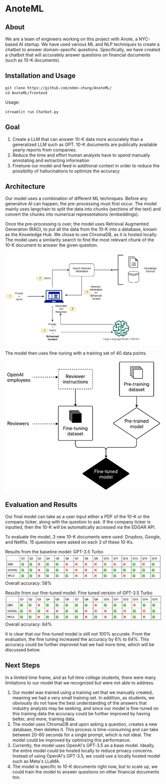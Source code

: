 # AnoteML
## About
We are a team of engineers  working on this project with Anote, a NYC-based AI startup. We have used various ML and NLP techniques to create a chatbot to answer domain-specific questions. Specifically, we have created a chatbot that will accurately answer questions on financial documents (such as 10-K documents).


## Installation and Usage
```
git clone https://github.com/eden-chung/AnoteML/
cd AnoteML/frontend
```
Usage:
```
streamlit run Chatbot.py
```

## Goal
1. Create a LLM that can answer 10-K data more accurately than a generalized LLM such as GPT. 10-K documents are publically available yearly reports from companies.
2. Reduce the time and effort human analysts have to spend manually annotating and extracting information 
3. Finetune our model and feed in additional context in order to reduce the possibility of hallucinations to optimize the accuracy


## Architecture

Our model uses a combination of different ML techniques. Before any generative AI can happen, the pre-processing must first occur. The model mainly uses langchain to split the data into chunks (sections of the text) and convert the chunks into numerical representations (embeddings).

 Once the pre-processing is over, the model uses Retrieval Augmented Generation (RAG), to put all the data from the 10-K into a database, known as the Knowledge Hub. We chose to use ChromaDB, as it is hosted locally. The model uses a similarity search to find the most relevant chunk of the 10-K document to answer the given question.

<img src="Images/RAG.png" width="600px">

The model then uses fine-tuning with a training set of 40 data points.

<img src="Images/fine_tuning_diagram.png" width="600px">


## Evaluation and Results
Our final model can take as a user input either a PDF of the 10-K or the company ticker, along with the question to ask. If the company ticker is inputted, then the 10-K will be automatically accessed via the EDGAR API.

To evaluate the model, 3 new 10-K documents were used: Dropbox, Google, and Netflix. 15 questions were asked on each 3 of these 10-Ks.

Results from the baseline model: GPT-3.5 Turbo
<img src="Images/gpt_eval.png">
Overall accuracy: 58%

Results from our fine-tuned model: Fine tuned version of GPT-3.5 Turbo
<img src="Images/finetuned_eval.png">
Overall accuracy: 64%

It is clear that our fine-tuned model is still not 100% accurate. From the evaluation, the fine tuning increased the accuracy by 6% to 64%. This accuracy could be further improved had we had more time, which will be discussed below.



## Next Steps
In a limited time frame, and as full time college students, there were many limitations to our model that we recognized but were not able to address.

1. Our model was trained using a training set that we manually created, meaning we had a very small training set. In addition, as students, we obviously do not have the best understanding of the answers that industry analysts may be seeking, and since our model is fine-tuned on this training data the accuracy could be further improved by having better, and more, training data.
2. The model uses ChromaDB and upon asking a question, creates a new database, then deletes it. This process is time-consuming and can take between 20-60 seconds for a single prompt, which is not ideal. The model could be improved by optimizing this performance.
3. Currently, the model uses OpenAI's GPT-3.5 as a base model. Ideally, the entire model could be hosted locally to reduce privacy concerns. Instead of using OpenAI's GPT-3.5, we could use a locally hosted model such as Meta's LLaMA.
4. The model is specific to 10-K documents right now, but to scale up, we could train the model to answer questions on other financial documents too. 


